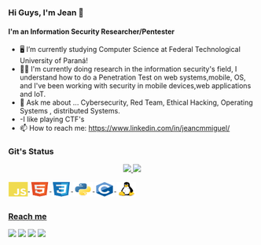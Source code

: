 ### Hi Guys, I'm Jean 👋

<h4> I'm an Information Security Researcher/Pentester </h4>


- 🖥️ I’m currently studying Computer Science at Federal Technological University of Paraná!
- 🥷🏼 I'm currently doing research in the information security's field, I understand how to do a Penetration Test on web systems,mobile, OS, and I've been working with security in mobile devices,web applications and IoT. 
- 💬 Ask me about ... Cybersecurity, Red Team, Ethical Hacking, Operating Systems , distributed Systems.
- -I like playing CTF's
- 📫 How to reach me: https://www.linkedin.com/in/jeancmmiguel/

<h3> Git's Status </h3>
<div align="center">
  <a href="https://github.com/jeanmmiguel">
  <img height="180em" src="https://github-readme-stats.vercel.app/api?username=jeanmmiguel&show_icons=true&theme=dark&include_all_commits=true&count_private=true"/>
  <img height="180em" src="https://github-readme-stats.vercel.app/api/top-langs/?username=jeanmmiguel&layout=compact&langs_count=7&theme=dark"/>
</div>
  
<div>  



<div style="display: inline_block"><br>
  <img align="center" alt="jean-Js" height="30" width="40" src="https://raw.githubusercontent.com/devicons/devicon/master/icons/javascript/javascript-plain.svg">
  <img align="center" alt="jean-HTML" height="30" width="40" src="https://raw.githubusercontent.com/devicons/devicon/master/icons/html5/html5-original.svg">
  <img align="center" alt="jean-CSS" height="30" width="40" src="https://raw.githubusercontent.com/devicons/devicon/master/icons/css3/css3-original.svg">
  <img align="center" alt="jean-Python" height="30" width="40" src="https://raw.githubusercontent.com/devicons/devicon/master/icons/python/python-original.svg">
  <img align="center" alt="jean-C" height="30" width="40" src="https://raw.githubusercontent.com/devicons/devicon/master/icons/c/c-original.svg"/>
    <img align="center" alt="jean-linux" height="30" width="40" src="https://raw.githubusercontent.com/devicons/devicon/master/icons/linux/linux-original.svg"/>

 

##
<h3> Reach me </h3>
 
<div> 
  <a href="https://www.youtube.com/channel/UCKnw_ZZeqMhd5PEQx1ri5cA" target="_blank"><img src="https://img.shields.io/badge/YouTube-FF0000?style=for-the-badge&logo=youtube&logoColor=white" target="_blank"></a>
  <a href="https://instagram.com/jeanmmiguel" target="_blank"><img src="https://img.shields.io/badge/-Instagram-%23E4405F?style=for-the-badge&logo=instagram&logoColor=white" target="_blank"></a> 
  <a href = "mailto:jeanm@alunos.utfpr.edu.br"><img src="https://img.shields.io/badge/-Gmail-%23333?style=for-the-badge&logo=gmail&logoColor=white" target="_blank"></a>
  <a href="https://www.linkedin.com/in/jeancmmiguel/" target="_blank"><img src="https://img.shields.io/badge/-LinkedIn-%230077B5?style=for-the-badge&logo=linkedin&logoColor=white" target="_blank"></a> 

 
</div>
  
